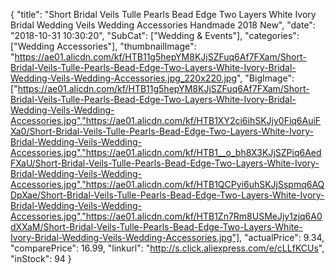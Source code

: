 {
	"title": "Short Bridal Veils Tulle Pearls Bead Edge Two Layers White Ivory Bridal Wedding Veils Wedding Accessories Handmade  2018 New",
	"date": "2018-10-31 10:30:20",
	"SubCat": ["Wedding & Events"],
	"categories": ["Wedding Accessories"],
	"thumbnailImage": "https://ae01.alicdn.com/kf/HTB11g5hepYM8KJjSZFuq6Af7FXam/Short-Bridal-Veils-Tulle-Pearls-Bead-Edge-Two-Layers-White-Ivory-Bridal-Wedding-Veils-Wedding-Accessories.jpg_220x220.jpg",
	"BigImage": ["https://ae01.alicdn.com/kf/HTB11g5hepYM8KJjSZFuq6Af7FXam/Short-Bridal-Veils-Tulle-Pearls-Bead-Edge-Two-Layers-White-Ivory-Bridal-Wedding-Veils-Wedding-Accessories.jpg","https://ae01.alicdn.com/kf/HTB1XY2ci6ihSKJjy0Fiq6AuiFXa0/Short-Bridal-Veils-Tulle-Pearls-Bead-Edge-Two-Layers-White-Ivory-Bridal-Wedding-Veils-Wedding-Accessories.jpg","https://ae01.alicdn.com/kf/HTB1__o_bh8X3KJjSZPiq6AedFXaU/Short-Bridal-Veils-Tulle-Pearls-Bead-Edge-Two-Layers-White-Ivory-Bridal-Wedding-Veils-Wedding-Accessories.jpg","https://ae01.alicdn.com/kf/HTB1QCPyi6uhSKJjSspmq6AQDpXae/Short-Bridal-Veils-Tulle-Pearls-Bead-Edge-Two-Layers-White-Ivory-Bridal-Wedding-Veils-Wedding-Accessories.jpg","https://ae01.alicdn.com/kf/HTB1Zn7Rm8USMeJjy1zjq6A0dXXaM/Short-Bridal-Veils-Tulle-Pearls-Bead-Edge-Two-Layers-White-Ivory-Bridal-Wedding-Veils-Wedding-Accessories.jpg"],
	"actualPrice": 9.34,
	"comparePrice": 16.99,
	"linkurl": "http://s.click.aliexpress.com/e/cLLfKCUs",
	"inStock": 94
}
